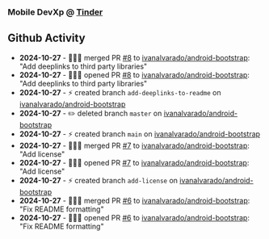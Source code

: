 ### Mobile DevXp @ [Tinder](https://medium.com/tinder)

## Github Activity
- **2024-10-27** - 🧑🏻‍💻 merged PR [#8](https://github.com/ivanalvarado/android-bootstrap/pull/8) to [ivanalvarado/android-bootstrap](https://github.com/ivanalvarado/android-bootstrap): "Add deeplinks to third party libraries"
- **2024-10-27** - 🧑🏻‍💻 opened PR [#8](https://github.com/ivanalvarado/android-bootstrap/pull/8) to [ivanalvarado/android-bootstrap](https://github.com/ivanalvarado/android-bootstrap): "Add deeplinks to third party libraries"
- **2024-10-27** - ⚡️ created branch `add-deeplinks-to-readme` on [ivanalvarado/android-bootstrap](https://github.com/ivanalvarado/android-bootstrap)
- **2024-10-27** - ✏️ deleted branch `master` on [ivanalvarado/android-bootstrap](https://github.com/ivanalvarado/android-bootstrap)
- **2024-10-27** - ⚡️ created branch `main` on [ivanalvarado/android-bootstrap](https://github.com/ivanalvarado/android-bootstrap)
- **2024-10-27** - 🧑🏻‍💻 merged PR [#7](https://github.com/ivanalvarado/android-bootstrap/pull/7) to [ivanalvarado/android-bootstrap](https://github.com/ivanalvarado/android-bootstrap): "Add license"
- **2024-10-27** - 🧑🏻‍💻 opened PR [#7](https://github.com/ivanalvarado/android-bootstrap/pull/7) to [ivanalvarado/android-bootstrap](https://github.com/ivanalvarado/android-bootstrap): "Add license"
- **2024-10-27** - ⚡️ created branch `add-license` on [ivanalvarado/android-bootstrap](https://github.com/ivanalvarado/android-bootstrap)
- **2024-10-27** - 🧑🏻‍💻 merged PR [#6](https://github.com/ivanalvarado/android-bootstrap/pull/6) to [ivanalvarado/android-bootstrap](https://github.com/ivanalvarado/android-bootstrap): "Fix README formatting"
- **2024-10-27** - 🧑🏻‍💻 opened PR [#6](https://github.com/ivanalvarado/android-bootstrap/pull/6) to [ivanalvarado/android-bootstrap](https://github.com/ivanalvarado/android-bootstrap): "Fix README formatting"